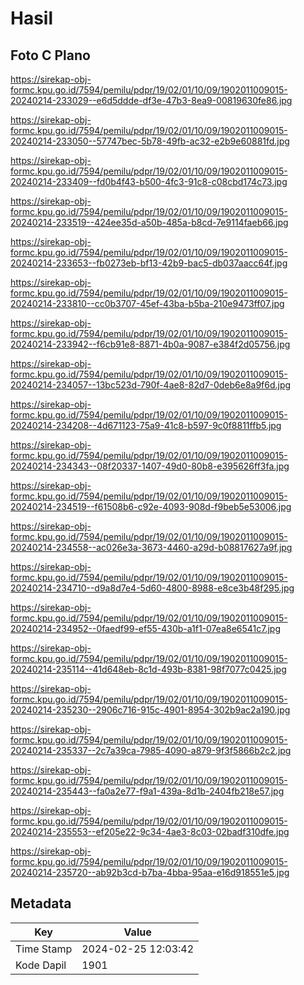 # Hasil

## Foto C Plano

https://sirekap-obj-formc.kpu.go.id/7594/pemilu/pdpr/19/02/01/10/09/1902011009015-20240214-233029--e6d5ddde-df3e-47b3-8ea9-00819630fe86.jpg

https://sirekap-obj-formc.kpu.go.id/7594/pemilu/pdpr/19/02/01/10/09/1902011009015-20240214-233050--57747bec-5b78-49fb-ac32-e2b9e60881fd.jpg

https://sirekap-obj-formc.kpu.go.id/7594/pemilu/pdpr/19/02/01/10/09/1902011009015-20240214-233409--fd0b4f43-b500-4fc3-91c8-c08cbd174c73.jpg

https://sirekap-obj-formc.kpu.go.id/7594/pemilu/pdpr/19/02/01/10/09/1902011009015-20240214-233519--424ee35d-a50b-485a-b8cd-7e9114faeb66.jpg

https://sirekap-obj-formc.kpu.go.id/7594/pemilu/pdpr/19/02/01/10/09/1902011009015-20240214-233653--fb0273eb-bf13-42b9-bac5-db037aacc64f.jpg

https://sirekap-obj-formc.kpu.go.id/7594/pemilu/pdpr/19/02/01/10/09/1902011009015-20240214-233810--cc0b3707-45ef-43ba-b5ba-210e9473ff07.jpg

https://sirekap-obj-formc.kpu.go.id/7594/pemilu/pdpr/19/02/01/10/09/1902011009015-20240214-233942--f6cb91e8-8871-4b0a-9087-e384f2d05756.jpg

https://sirekap-obj-formc.kpu.go.id/7594/pemilu/pdpr/19/02/01/10/09/1902011009015-20240214-234057--13bc523d-790f-4ae8-82d7-0deb6e8a9f6d.jpg

https://sirekap-obj-formc.kpu.go.id/7594/pemilu/pdpr/19/02/01/10/09/1902011009015-20240214-234208--4d671123-75a9-41c8-b597-9c0f8811ffb5.jpg

https://sirekap-obj-formc.kpu.go.id/7594/pemilu/pdpr/19/02/01/10/09/1902011009015-20240214-234343--08f20337-1407-49d0-80b8-e395626ff3fa.jpg

https://sirekap-obj-formc.kpu.go.id/7594/pemilu/pdpr/19/02/01/10/09/1902011009015-20240214-234519--f61508b6-c92e-4093-908d-f9beb5e53006.jpg

https://sirekap-obj-formc.kpu.go.id/7594/pemilu/pdpr/19/02/01/10/09/1902011009015-20240214-234558--ac026e3a-3673-4460-a29d-b08817627a9f.jpg

https://sirekap-obj-formc.kpu.go.id/7594/pemilu/pdpr/19/02/01/10/09/1902011009015-20240214-234710--d9a8d7e4-5d60-4800-8988-e8ce3b48f295.jpg

https://sirekap-obj-formc.kpu.go.id/7594/pemilu/pdpr/19/02/01/10/09/1902011009015-20240214-234952--0faedf99-ef55-430b-a1f1-07ea8e6541c7.jpg

https://sirekap-obj-formc.kpu.go.id/7594/pemilu/pdpr/19/02/01/10/09/1902011009015-20240214-235114--41d648eb-8c1d-493b-8381-98f7077c0425.jpg

https://sirekap-obj-formc.kpu.go.id/7594/pemilu/pdpr/19/02/01/10/09/1902011009015-20240214-235230--2906c716-915c-4901-8954-302b9ac2a190.jpg

https://sirekap-obj-formc.kpu.go.id/7594/pemilu/pdpr/19/02/01/10/09/1902011009015-20240214-235337--2c7a39ca-7985-4090-a879-9f3f5866b2c2.jpg

https://sirekap-obj-formc.kpu.go.id/7594/pemilu/pdpr/19/02/01/10/09/1902011009015-20240214-235443--fa0a2e77-f9a1-439a-8d1b-2404fb218e57.jpg

https://sirekap-obj-formc.kpu.go.id/7594/pemilu/pdpr/19/02/01/10/09/1902011009015-20240214-235553--ef205e22-9c34-4ae3-8c03-02badf310dfe.jpg

https://sirekap-obj-formc.kpu.go.id/7594/pemilu/pdpr/19/02/01/10/09/1902011009015-20240214-235720--ab92b3cd-b7ba-4bba-95aa-e16d918551e5.jpg


## Metadata

| Key        | Value               |
| ---------- | ------------------- |
| Time Stamp | 2024-02-25 12:03:42 |
| Kode Dapil | 1901                |



